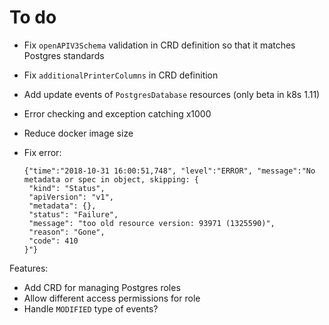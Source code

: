 # To do

- Fix `openAPIV3Schema` validation in CRD definition so that it matches Postgres standards
- Fix `additionalPrinterColumns` in CRD definition
- Add update events of `PostgresDatabase` resources (only beta in k8s 1.11)
- Error checking and exception catching x1000
- Reduce docker image size
- Fix error:

    ```
    {"time":"2018-10-31 16:00:51,748", "level":"ERROR", "message":"No metadata or spec in object, skipping: {
     "kind": "Status",
     "apiVersion": "v1",
     "metadata": {},
     "status": "Failure",
     "message": "too old resource version: 93971 (1325590)",
     "reason": "Gone",
     "code": 410
    }"}
    ```

Features:

- Add CRD for managing Postgres roles
- Allow different access permissions for role
- Handle `MODIFIED` type of events?
